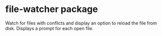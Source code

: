 # file-watcher package

Watch for files with conflicts and display an option to reload the file from disk.
Displays a prompt for each open file.
